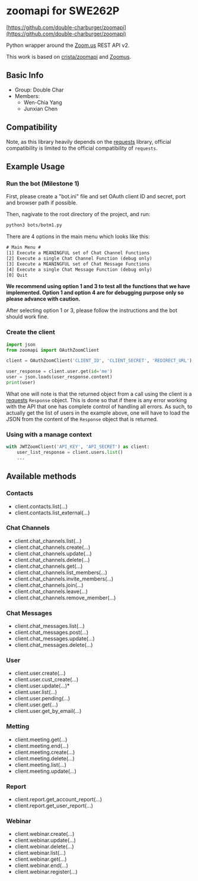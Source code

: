 # zoomapi for SWE262P

[https://github.com/double-charburger/zoomapi](https://github.com/double-charburger/zoomapi)

Python wrapper around the [Zoom.us](http://zoom.us) REST API v2.

This work is based on [crista/zoomapi](https://github.com/crista/zoomapi) and [Zoomus](https://github.com/actmd/zoomus).

## Basic Info

- Group: Double Char
- Members:
  - Wen-Chia Yang
  - Junxian Chen

## Compatibility

Note, as this library heavily depends on the [requests](https://pypi.org/project/requests/) library, official compatibility is limited to the official compatibility of `requests`.

## Example Usage

### Run the bot (Milestone 1)

First, please create a "bot.ini" file and set OAuth client ID and secret, port and browser path if possible.

Then, nagivate to the root directory of the project, and run:

```bash
python3 bots/botm1.py
```

There are 4 options in the main menu which looks like this:

```txt
# Main Menu #
[1] Execute a MEANINGFUL set of Chat Channel Functions
[2] Execute a single Chat Channel Function (debug only)
[3] Execute a MEANINGFUL set of Chat Message Functions
[4] Execute a single Chat Message Function (debug only)
[0] Quit
```

**We recommend using option 1 and 3 to test all the functions that we have implemented. Option 1 and option 4 are for debugging purpose only so please advance with caution.**

After selecting option 1 or 3, please follow the instructions and the bot should work fine.

### Create the client

```python
import json
from zoomapi import OAuthZoomClient

client = OAuthZoomClient('CLIENT_ID', 'CLIENT_SECRET', 'REDIRECT_URL')

user_response = client.user.get(id='me')
user = json.loads(user_response.content)
print(user)
```

What one will note is that the returned object from a call using the client is a [requests](https://pypi.org/project/requests/) `Response` object. This is done so that if there is any error working with the API that one has complete control of handling all errors. As such, to actually get the list of users in the example above, one will have to load the JSON from the content of the `Response` object that is returned.

### Using with a manage context

```python
with JWTZoomClient('API_KEY', 'API_SECRET') as client:
    user_list_response = client.users.list()
    ...
```

## Available methods

### Contacts

- client.contacts.list(...)
- client.contacts.list_external(...)

### Chat Channels

- client.chat_channels.list(...)
- client.chat_channels.create(...)
- client.chat_channels.update(...)
- client.chat_channels.delete(...)
- client.chat_channels.get(...)
- client.chat_channels.list_members(...)
- client.chat_channels.invite_members(...)
- client.chat_channels.join(...)
- client.chat_channels.leave(...)
- client.chat_channels.remove_member(...)

### Chat Messages

- client.chat_messages.list(...)
- client.chat_messages.post(...)
- client.chat_messages.update(...)
- client.chat_messages.delete(...)

### User

- client.user.create(...)
- client.user.cust_create(...)
- client.user.update(...)\*
- client.user.list(...)
- client.user.pending(...)
- client.user.get(...)
- client.user.get_by_email(...)

### Metting

- client.meeting.get(...)
- client.meeting.end(...)
- client.meeting.create(...)
- client.meeting.delete(...)
- client.meeting.list(...)
- client.meeting.update(...)

### Report

- client.report.get_account_report(...)
- client.report.get_user_report(...)

### Webinar

- client.webinar.create(...)
- client.webinar.update(...)
- client.webinar.delete(...)
- client.webinar.list(...)
- client.webinar.get(...)
- client.webinar.end(...)
- client.webinar.register(...)
